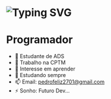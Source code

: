 <h1> <a ><img src="https://readme-typing-svg.herokuapp.com?font=Fira+Code&pause=1000&random=false&width=435&lines=Ea%C3%AD+blz%3F+Sou+Phzin.+.+." alt="Typing SVG" /></a> </h1>
<h1>Programador</h1>

- 🔭 Estudante de ADS 
- 🌱 Trabalho na CPTM 
- 🤔 Interesse em aprender 
- 💬 Estudando sempre 
- 📫 Email: pedrofeliz2701@gmail.com 
- ⚡ Sonho: Futuro Dev...
